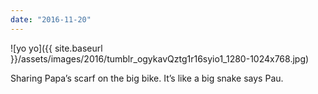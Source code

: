```yaml
---
date: "2016-11-20"
---
```


![yo yo]({{ site.baseurl }}/assets/images/2016/tumblr_ogykavQztg1r16syio1_1280-1024x768.jpg)

Sharing Papa’s scarf on the big bike. It’s like a big snake says Pau.
